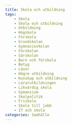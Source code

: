 ```yaml
---
title: Skola och utbildning
tags:
    - Skola
    - Skola och utbildning
    - Utbildning
    - Högskola
    - Förskola
    - Grundskolan
    - Gymnasieskolan
    - Förskolan
    - Särskolan
    - Barn och förskola
    - Betyg
    - Läxor
    - Högre utbildning
    - Kunskap och utbildning
    - Lärarutbildningen
    - Likvärdig skola
    - Gymansium
    - Skolpolitik
    - Friskola
    - Skola till jobb
    - IT och skola
categories: Samhälle
---
```

